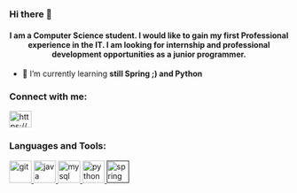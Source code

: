 ### Hi there 👋

<!--
**mat373/mat373** is a ✨ _special_ ✨ repository because its `README.md` (this file) appears on your GitHub profile.

Here are some ideas to get you started:

- 🔭 I’m currently working on ...
- 🌱 I’m currently learning ...
- 👯 I’m looking to collaborate on ...
- 🤔 I’m looking for help with ...
- 💬 Ask me about ...
- 📫 How to reach me: ...
- 😄 Pronouns: ...
- ⚡ Fun fact: ...
-->
<h4 align="center">I am a Computer Science student. I would like to gain my first Professional experience in the IT. I am looking for internship and professional development opportunities as a junior programmer.</h4>

- 🌱 I’m currently learning **still Spring ;) and Python**

<p align="left">
<h3 align="left">Connect with me:</h3>
<a href="https://linkedin.com/in/https://www.linkedin.com/in/piotr-matuszewski-756337189/" target="blank"><img align="center" src="https://cdn.jsdelivr.net/npm/simple-icons@3.0.1/icons/linkedin.svg" alt="https://www.linkedin.com/in/piotr-matuszewski-756337189/" height="30" width="40" /></a>
</p>

<h3 align="left">Languages and Tools:</h3>
<p align="left"> <a href="https://git-scm.com/" target="_blank"> <img src="https://www.vectorlogo.zone/logos/git-scm/git-scm-icon.svg" alt="git" width="40" height="40"/> </a> <a href="https://www.hibernate.org" target="_blank"> <img src="https://devicons.github.io/devicon/devicon.git/icons/java/java-original-wordmark.svg" alt="java" width="40" height="40"/> </a> <a href="https://www.mysql.com/" target="_blank"> <img src="https://devicons.github.io/devicon/devicon.git/icons/mysql/mysql-original-wordmark.svg" alt="mysql" width="40" height="40"/> </a> <a href="https://www.python.org" target="_blank"> <img src="https://devicons.github.io/devicon/devicon.git/icons/python/python-original.svg" alt="python" width="40" height="40"/> </a> <a href="" target="_blank"> <img src="https://www.vectorlogo.zone/logos/springio/springio-icon.svg" alt="spring" width="40" height="40"/> </a> </p>


